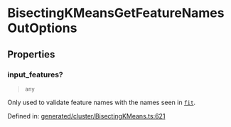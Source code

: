 # BisectingKMeansGetFeatureNamesOutOptions

## Properties

### input\_features?

> `any`

Only used to validate feature names with the names seen in [`fit`](#sklearn.cluster.BisectingKMeans.fit "sklearn.cluster.BisectingKMeans.fit").

Defined in:  [generated/cluster/BisectingKMeans.ts:621](https://github.com/transitive-bullshit/scikit-learn-ts/blob/92ab806/packages/sklearn/src/generated/cluster/BisectingKMeans.ts#L621)
